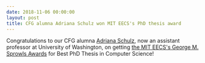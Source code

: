 ```yaml
---
date: 2018-11-06 00:00:00
layout: post
title: CFG alumna Adriana Schulz won MIT EECS's PhD thesis award
---
```


Congratulations to our CFG alumna [Adriana Schulz](https://homes.cs.washington.edu/~adriana/), now an assistant professor at University of Washington, on getting [the MIT EECS's George M. Sprowls Awards](http://www.eecs.mit.edu/news-events/announcements/eecs-presents-annual-awards-outstanding-phd-and-sm-theses?fbclid=IwAR0A9NJSPNPOqQBwimKPETBRP1uvRP5E3CvTlPw2xbV0839UwEhELqvrP6M) for Best PhD Thesis in Computer Science!